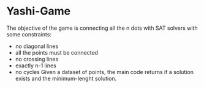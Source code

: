 # Yashi-Game
The objective of the game is connecting all the n dots with SAT solvers with some constraints:
- no diagonal lines
- all the points must be connected
- no crossing lines
- exactly n-1 lines
- no cycles
Given a dataset of points, the main code returns if a solution exists and the minimum-lenght solution.
